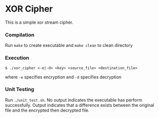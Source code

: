 # XOR Cipher
This is a simple xor stream cipher.

### Compilation
Run `make` to create executable and `make clean` to clean directory

### Execution
```
$ ./xor_cipher <-e|-d> <key> <source_file> <destination_file>
```
where `-e` specifies encryption and `-d` specifies decryption

### Unit Testing
Run `./unit_test.sh`. No output indicates the executable has perform successfully. Output indicates that a difference exists between the original file and the encrypted then decrypted file.